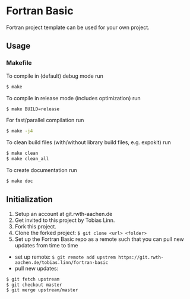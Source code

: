 # Fortran Basic

Fortran project template can be used for your own project.

## Usage
### Makefile
To compile in (default) debug mode run
```bash
$ make
```

To compile in release mode (includes optimization) run
```bash
$ make BUILD=release
```

For fast/parallel compilation run
```bash
$ make -j4
```

To clean build files (with/without library build files, e.g. expokit) run
```bash
$ make clean
$ make clean_all
```

To create documentation run
```bash
$ make doc
```

## Initialization

1. Setup an account at git.rwth-aachen.de
2. Get invited to this project by Tobias Linn.
3. Fork this project.
4. Clone the forked project: `$ git clone <url> <folder>`
5. Set up the Fortran Basic repo as a remote such that you can pull new updates from time to time
  * set up remote: `$ git remote add upstrem https://git.rwth-aachen.de/tobias.linn/fortran-basic`
  * pull new updates:
```bash
$ git fetch upstream
$ git checkout master
$ git merge upstream/master
```
